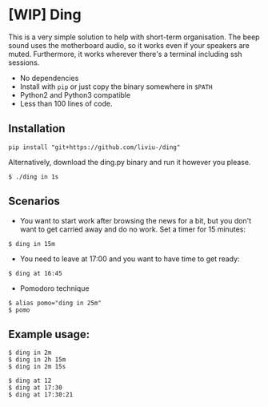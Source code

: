 # [WIP] Ding

This is a very simple solution to help with short-term organisation. The beep sound uses the motherboard audio, so it works even if your speakers are muted. Furthermore, it works wherever there's a terminal including ssh sessions.

- No dependencies
- Install with `pip` or just copy the binary somewhere in `$PATH`
- Python2 and Python3 compatible
- Less than 100 lines of code.

## Installation

```
pip install "git+https://github.com/liviu-/ding"
```

Alternatively, download the ding.py binary and run it however you please.

```
$ ./ding in 1s
```

## Scenarios

- You want to start work after browsing the news for a bit, but you don't want to get carried away and do no work. Set a timer for 15 minutes:
```
$ ding in 15m
```
- You need to leave at 17:00 and you want to have time to get ready:
```
$ ding at 16:45
```

- Pomodoro technique
```
$ alias pomo="ding in 25m"
$ pomo
```


## Example usage:

```
$ ding in 2m
$ ding in 2h 15m
$ ding in 2m 15s

$ ding at 12
$ ding at 17:30
$ ding at 17:30:21
```
